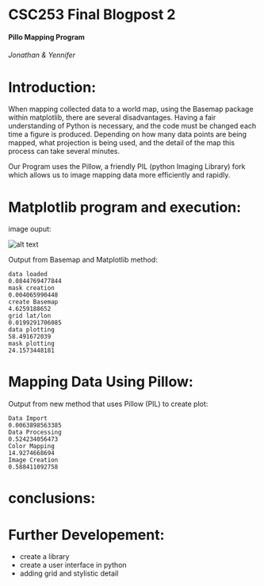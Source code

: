 CSC253 Final Blogpost 2
==========
#### Pillo Mapping Program 
###### Jonathan &amp; Yennifer

Introduction:
============
When mapping collected data to a world map, using the Basemap package within matplotlib, there are several disadvantages. Having a fair understanding of Python is necessary, and the code must be changed each time a figure is produced. Depending on how many data points are being mapped, what projection is being used, and the detail of the map this process can take several minutes.

Our Program uses the Pillow, a friendly PIL (python Imaging Library) fork which allows us to image mapping data more efficiently and rapidly. 


Matplotlib program and execution: 
=====================================


image ouput: 

![alt text](https://lh6.googleusercontent.com/oLYMtP9y_GFA44aH2giG9AwAF2DrOT20TEFn7n0g5vr1MLHzCUsXFFk5DtiZ4WM6WH7q-XYTbcA=w1109-h663)


Output from Basemap and Matplotlib method:
```
data loaded
0.0844769477844
mask creation
0.004065990448
create Basemap
4.6259188652
grid lat/lon
0.0199291706085
data plotting
58.491672039
mask plotting
24.1573448181
```


Mapping Data Using Pillow: 
===========================

Output from new method that uses Pillow (PIL) to create plot:
```
Data Import
0.0063898563385
Data Processing
0.524234056473
Color Mapping
14.9274668694
Image Creation
0.588411092758
```

conclusions:
===========


Further Developement: 
======================
- create a library
- create a user interface in python 
- adding grid and stylistic detail 






